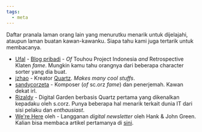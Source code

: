 ```yaml
---
tags:
  - meta
---
```

Daftar pranala laman orang lain yang menurutku menarik untuk dijelajahi, ataupun laman buatan kawan-kawanku. Siapa tahu kami juga tertarik untuk membacanya.

- [Ufal](https://www.ufal.my.id/) - [Blog pribadi](https://ufal.home.blog/) - *Of* Touhou Project Indonesia *and*  Retrospective Klaten *fame*. Mungkin kamu tahu orangnya dari beberapa character sorter yang dia buat.
- [jzhao](https://jhzhao.xyz) - Kreator [Quartz](https://quartz.jzhao.xyz). *Makes many cool stuffs*.
- [sandycorzeta](https://scorz.mong.run/) - Komposer (*of* sc.orz *fame*) dan penerjemah. Kawan dekat irl.
- [Rizaldy](https://rizaldy.club) - Digital Garden berbasis Quartz pertama yang dikenalkan kepadaku oleh s.corz. Punya beberapa hal menarik terkait dunia IT dari sisi pelaku dan *enthausiast*. 
- [We're Here](https://werehere.beehiiv.com/subscribe) oleh - Langganan *digital newsletter* oleh Hank & John Green. Kalian bisa membaca artikel pertamanya di [sini](https://werehere.beehiiv.com/p/inbox).